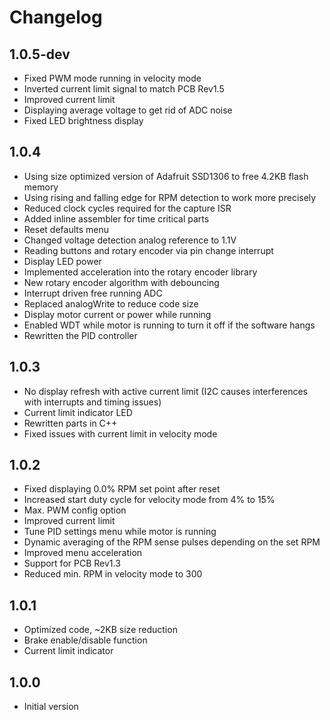 # Changelog

## 1.0.5-dev

  - Fixed PWM mode running in velocity mode
  - Inverted current limit signal to match PCB Rev1.5
  - Improved current limit
  - Displaying average voltage to get rid of ADC noise
  - Fixed LED brightness display

## 1.0.4

 - Using size optimized version of Adafruit SSD1306 to free 4.2KB flash memory
 - Using rising and falling edge for RPM detection to work more precisely
 - Reduced clock cycles required for the capture ISR
 - Added inline assembler for time critical parts
 - Reset defaults menu
 - Changed voltage detection analog reference to 1.1V
 - Reading buttons and rotary encoder via pin change interrupt
 - Display LED power
 - Implemented acceleration into the rotary encoder library
 - New rotary encoder algorithm with debouncing
 - Interrupt driven free running ADC
 - Replaced analogWrite to reduce code size
 - Display motor current or power while running
 - Enabled WDT while motor is running to turn it off if the software hangs
 - Rewritten the PID controller

## 1.0.3

- No display refresh with active current limit (I2C causes interferences with interrupts and timing issues)
- Current limit indicator LED
- Rewritten parts in C++
- Fixed issues with current limit in velocity mode

## 1.0.2

- Fixed displaying 0.0% RPM set point after reset
- Increased start duty cycle for velocity mode from 4% to 15%
- Max. PWM config option
- Improved current limit
- Tune PID settings menu while motor is running
- Dynamic averaging of the RPM sense pulses depending on the set RPM
- Improved menu acceleration
- Support for PCB Rev1.3
- Reduced min. RPM in velocity mode to 300

## 1.0.1

- Optimized code, ~2KB size reduction
- Brake enable/disable function
- Current limit indicator

## 1.0.0

- Initial version
